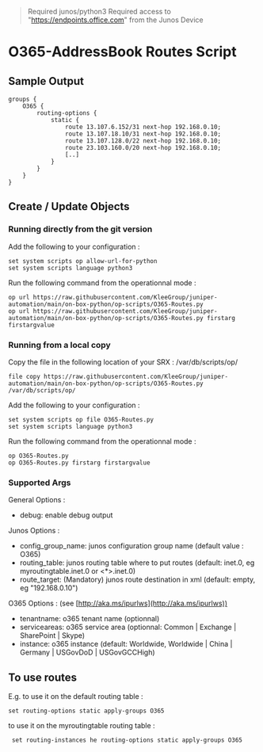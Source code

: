 > Required junos/python3
> Required access to "https://endpoints.office.com" from the Junos Device

# O365-AddressBook Routes Script
## Sample Output
```
groups {
    O365 {
        routing-options {
            static {
                route 13.107.6.152/31 next-hop 192.168.0.10;
                route 13.107.18.10/31 next-hop 192.168.0.10;
                route 13.107.128.0/22 next-hop 192.168.0.10;
                route 23.103.160.0/20 next-hop 192.168.0.10;
                [..]
            }
        }
    }
}
```


## Create / Update Objects
### Running directly from the git version

Add the following to your configuration :
```
set system scripts op allow-url-for-python
set system scripts language python3
```
Run the following command from the operationnal mode :
```
op url https://raw.githubusercontent.com/KleeGroup/juniper-automation/main/on-box-python/op-scripts/O365-Routes.py
op url https://raw.githubusercontent.com/KleeGroup/juniper-automation/main/on-box-python/op-scripts/O365-Routes.py firstarg firstargvalue
```

### Running from a local copy

Copy the file in the following location of your SRX : /var/db/scripts/op/
```
file copy https://raw.githubusercontent.com/KleeGroup/juniper-automation/main/on-box-python/op-scripts/O365-Routes.py /var/db/scripts/op/
```

Add the following to your configuration :
```
set system scripts op file O365-Routes.py
set system scripts language python3
```

Run the following command from the operationnal mode :
```
op O365-Routes.py
op O365-Routes.py firstarg firstargvalue
```

### Supported Args

General Options :
- debug: enable debug output

Junos Options :
- config_group_name: junos configuration group name (default value : O365)
- routing_table: junos routing table where to put routes (default: inet.0, eg myroutingtable.inet.0 or <*>.inet.0)
- route_target: (Mandatory) junos route destination in xml (default: empty, eg "<next-hop>192.168.0.10</next-hop>")

O365 Options : (see [http://aka.ms/ipurlws](http://aka.ms/ipurlws))
- tenantname: o365 tenant name (optionnal)
- serviceareas: o365 service area (optionnal: Common | Exchange | SharePoint | Skype)
- instance: o365 instance (default: Worldwide, Worldwide | China | Germany | USGovDoD | USGovGCCHigh)

## To use routes

E.g. to use it on the default routing table :
```
set routing-options static apply-groups O365
```

to use it on the myroutingtable routing table :
```
 set routing-instances he routing-options static apply-groups O365
```

